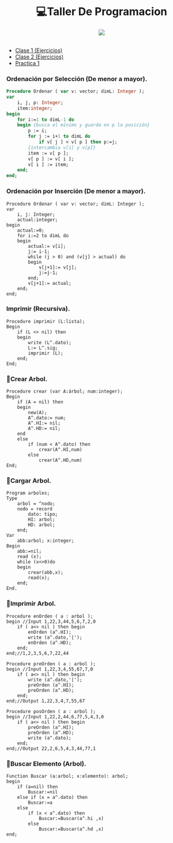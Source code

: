 <h1 align="center"> 💻Taller De Programacion </h1>
<div align="center">
<img src="https://media.giphy.com/media/ukMiDlCmdv2og/giphy.gif?cid=ecf05e4724nglpc52qob2wzy61tla3htfbbmbdoos07dfsni&rid=giphy.gif&ct=g"/>
 </div>
<br>

- [Clase 1 (Ejercicios)](/Teorias/Teoria2.md)
- [Clase 2 (Ejercicios)](/Teorias/Teoria1.md)
- [Practica 1](/Practicas/Practica_1/Practica_1.md)

### Ordenación por Selección (De menor a mayor).

```Pascal
Procedure Ordenar ( var v: vector; dimL: Integer );
var 
    i, j, p: Integer;
    item:integer;
begin
    for i:=1 to dimL-1 do 
    begin {busca el mínimo y guarda en p la posición}
        p := i;
        for j := i+1 to dimL do
            if v[ j ] < v[ p ] then p:=j;
        {intercambia v[i] y v[p]}
        item := v[ p ];   
        v[ p ] := v[ i ];   
        v[ i ] := item;
    end;
end;
```

### Ordenación por Inserción (De menor a mayor).
```Pas
Procedure Ordenar ( var v: vector; dimL: Integer );
var 
    i, j: Integer; 
    actual:integer;
begin
    actual:=0;
    for i:=2 to dimL do 
    begin 
        actual:= v[i];
        j:= i-1; 
        while (j > 0) and (v[j] > actual) do
        begin
            v[j+1]:= v[j];
            j:=j-1;
        end;  
        v[j+1]:= actual; 
    end;
end;
```

### Imprimir (Recursiva).
```Pas
Procedure imprimir (L:lista);
Begin
    if (L <> nil) then
    begin
        write (L^.dato);
        L:= L^.sig;
        imprimir (L);
    end;
End;
```
### 🌳Crear Arbol.
```Pas
Procedure crear (var A:árbol; num:integer);
Begin
    if (A = nil) then
    begin
        new(A);
        A^.dato:= num; 
        A^.HI:= nil; 
        A^.HD:= nil;
    end
    else
        if (num < A^.dato) then 
            crear(A^.HI,num)
        else 
            crear(A^.HD,num)   
End;
```
### 🌳Cargar Arbol.
```Pas
Program arboles;
Type
    arbol = ^nodo;
    nodo = record
        dato: tipo;
        HI: arbol;
        HD: arbol;
    end;
Var
    abb:arbol; x:integer;
Begin
    abb:=nil;
    read (x);
    while (x<>0)do
    begin
        crear(abb,x);
        read(x);
    end;
End.
```
### 🌳Imprimir Arbol.
```Pas
Procedure enOrden ( a : arbol );
begin //Input 1,22,3,44,5,6,7,2,0
    if ( a<> nil ) then begin
        enOrden (a^.HI);
        write (a^.dato,'|');
        enOrden (a^.HD);
    end;
end;//1,2,3,5,6,7,22,44
```

```Pas
Procedure preOrden ( a : arbol );
begin //Input 1,22,3,4,55,67,7,0
    if ( a<> nil ) then begin
        write (a^.dato,'|');   
        preOrden (a^.HI);
        preOrden (a^.HD);
    end;
end;//Output 1,22,3,4,7,55,67
```

```Pas
Procedure posOrden ( a : arbol );
begin //Input 1,22,2,44,6,77,5,4,3,0
    if ( a<> nil ) then begin
        preOrden (a^.HI);
        preOrden (a^.HD);
        write (a^.dato);
    end;
end;//Output 22,2,6,5,4,3,44,77,1
```
### 🌳Buscar Elemento (Arbol).
```Pas
Function Buscar (a:arbol; x:elemento): arbol; 
begin
    if (a=nil) then 
        Buscar:=nil
    else if (x = a^.dato) then 
        Buscar:=a
    else 
        if (x < a^.dato) then 
            Buscar:=Buscar(a^.hi ,x)
        else  
            Buscar:=Buscar(a^.hd ,x)
end;
```
